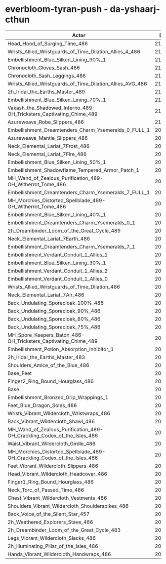 # everbloom-tyran-push - da-yshaarj-cthun
| Actor | DPS | Increase |
|---|:---:|:---:|
|Head_Hood_of_Surging_Time_486|211978|2.01%|
|Wrists_Allied_Wristguards_of_Time_Dilation_Allies_4_486|211752|1.90%|
|Embellishment_Blue_Silken_Lining_90%_1|211547|1.80%|
|Chronocloth_Gloves_Sash_486|211210|1.64%|
|Chronocloth_Sash_Leggings_486|211148|1.61%|
|Wrists_Allied_Wristguards_of_Time_Dilation_Allies_AVG_486|211026|1.55%|
|2h_Iridal_the_Earths_Master_489|210906|1.49%|
|Embellishment_Blue_Silken_Lining_70%_1|210748|1.42%|
|Vakash_the_Shadowed_Inferno_489-OH_Tricksters_Captivating_Chime_489|210573|1.33%|
|Azureweave_Robe_Slippers_486|210137|1.12%|
|Embellishment_Dreamtenders_Charm_Ysemeralds_0_FULL_1|209991|1.05%|
|Azureweave_Mantle_Slippers_486|209944|1.03%|
|Neck_Elemental_Lariat_7Frost_486|209870|1.00%|
|Neck_Elemental_Lariat_7Fire_486|209832|0.98%|
|Embellishment_Blue_Silken_Lining_50%_1|209820|0.97%|
|Embellishment_Shadowflame_Tempered_Armor_Patch_1|209790|0.96%|
|MH_Wand_of_Zealous_Purification_489-OH_Witherrot_Tome_486|209658|0.89%|
|Embellishment_Dreamtenders_Charm_Ysemeralds_7_FULL_1|209567|0.85%|
|MH_Morchies_Distorted_Spellblade_489-OH_Witherrot_Tome_486|209498|0.82%|
|Embellishment_Blue_Silken_Lining_40%_1|209492|0.81%|
|Embellishment_Dreamtenders_Charm_Ysemeralds_0_1|209399|0.77%|
|2h_Dreambinder_Loom_of_the_Great_Cycle_489|209289|0.72%|
|Neck_Elemental_Lariat_7Earth_486|209256|0.70%|
|Embellishment_Dreamtenders_Charm_Ysemeralds_7_1|209045|0.60%|
|Embellishment_Verdant_Conduit_1_Allies_1|209028|0.59%|
|Embellishment_Blue_Silken_Lining_30%_1|209018|0.59%|
|Embellishment_Verdant_Conduit_1_Allies_2|209004|0.58%|
|Embellishment_Verdant_Conduit_1_Allies_0|208939|0.55%|
|Wrists_Allied_Wristguards_of_Time_Dilation_486|208900|0.53%|
|Neck_Elemental_Lariat_7Air_486|208818|0.49%|
|Back_Undulating_Sporecloak_100%_486|208591|0.38%|
|Back_Undulating_Sporecloak_90%_486|208492|0.33%|
|Back_Undulating_Sporecloak_80%_486|208454|0.31%|
|Back_Undulating_Sporecloak_75%_486|208410|0.29%|
|MH_Spore_Keepers_Baton_486-OH_Tricksters_Captivating_Chime_489|208395|0.29%|
|Embellishment_Potion_Absorption_Inhibitor_1|208289|0.24%|
|2h_Iridal_the_Earths_Master_483|208173|0.18%|
|Shoulders_Amice_of_the_Blue_486|208163|0.17%|
|Base_Feet|208064|0.13%|
|Finger2_Ring_Bound_Hourglass_486|207918|0.06%|
|Base|207800|0.00%|
|Embellishment_Bronzed_Grip_Wrappings_1|207781|-0.01%|
|Feet_Blue_Dragon_Soles_486|207779|-0.01%|
|Wrists_Vibrant_Wildercloth_Wristwraps_486|207760|-0.02%|
|Back_Vibrant_Wildercloth_Shawl_486|207695|-0.05%|
|MH_Wand_of_Zealous_Purification_489-OH_Crackling_Codex_of_the_Isles_486|207660|-0.07%|
|Waist_Vibrant_Wildercloth_Girdle_486|207583|-0.10%|
|MH_Morchies_Distorted_Spellblade_489-OH_Crackling_Codex_of_the_Isles_486|207457|-0.17%|
|Feet_Vibrant_Wildercloth_Slippers_486|207420|-0.18%|
|Head_Vibrant_Wildercloth_Headcover_486|207268|-0.26%|
|Finger1_Ring_Bound_Hourglass_486|207191|-0.29%|
|Neck_Torc_of_Passed_Time_486|207190|-0.29%|
|Chest_Vibrant_Wildercloth_Vestments_486|207183|-0.30%|
|Shoulders_Vibrant_Wildercloth_Shoulderspikes_486|207125|-0.32%|
|Back_Voice_of_the_Silent_Star_457|207050|-0.36%|
|2h_Weathered_Explorers_Stave_486|206938|-0.41%|
|2h_Dreambinder_Loom_of_the_Great_Cycle_483|206861|-0.45%|
|Legs_Vibrant_Wildercloth_Slacks_486|206856|-0.45%|
|2h_Illuminating_Pillar_of_the_Isles_486|206654|-0.55%|
|Hands_Vibrant_Wildercloth_Handwraps_486|206618|-0.57%|
